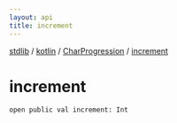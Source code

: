 ```yaml
---
layout: api
title: increment
---
```

[stdlib](../../index.html) / [kotlin](../index.html) / [CharProgression](index.html) / [increment](increment.html)

# increment

```
open public val increment: Int
```

